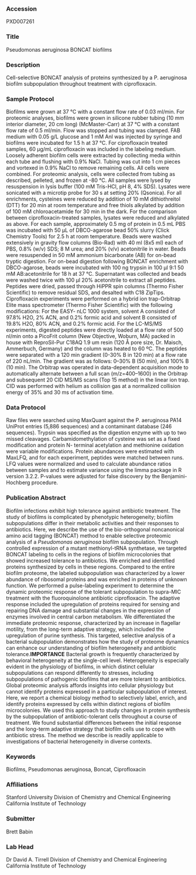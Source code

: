 ### Accession
PXD007261

### Title
Pseudomonas aeruginosa BONCAT biofilms

### Description
Cell-selective BONCAT analysis of proteins synthesized by a P. aeruginosa biofilm subpopulation throughout treatment with ciprofloxacin.

### Sample Protocol
Biofilms were grown at 37 °C with a constant flow rate of 0.03 ml/min. For proteomic analyses, biofilms were grown in silicone rubber tubing (10 mm interior diameter, 20 cm long) (McMaster-Carr) at 37 °C with a constant flow rate of 0.5 ml/min. Flow was stopped and tubing was clamped. FAB medium with 0.05 g/L glucose and 1 mM Anl was injected by syringe and biofilms were incubated for 1.5 h at 37 °C. For ciprofloxacin treated samples, 60 µg/mL ciprofloxacin was included in the labeling medium. Loosely adherent biofilm cells were extracted by collecting media within each tube and flushing with 0.9% NaCl. Tubing was cut into 1 cm pieces and vortexed in 0.9% NaCl to remove remaining cells. All cells were combined. For proteomic analysis, cells were collected from tubing as described, pelleted, and frozen at -80 °C.  All samples were lysed by resuspension in lysis buffer (100 mM Tris-HCl, pH 8, 4% SDS). Lysates were sonicated with a microtip probe for 30 s at setting 20% (Qsonica). For all enrichments, cysteines were reduced by addition of 10 mM dithiothreitol (DTT) for 20 min at room temperature and free thiols alkylated by addition of 100 mM chloroacetamide for 30 min in the dark.  For the comparison between ciprofloxacin-treated samples, lysates were reduced and alkylated as above. For each sample, approximately 0.5 mg of protein in 0.5 mL PBS was incubated with 50 μL of DBCO-agarose bead 50% slurry (Click Chemistry Tools) for 2.5 h at room temperature. Beads were washed extensively in gravity flow columns (Bio-Rad) with 40 ml (8x5 ml) each of PBS, 0.8% (w/v) SDS; 8 M urea; and 20% (v/v) acetonitrile in water. Beads were resuspended in 50 mM ammonium bicarbonate (AB) for on-bead tryptic digestion.  For on-bead digestion following BONCAT enrichment with DBCO-agarose, beads were incubated with 100 ng trypsin in 100 µl 9:1 50 mM AB:acetonitrile for 18 h at 37 °C. Supernatant was collected and beads were washed twice with 100 µl 20% acetonitrile to extract all peptides. Peptides were dried, passed through HiPPR spin columns (Thermo Fisher Scientific) to remove residual SDS, and desalted with C18 ZipTips.  Ciprofloxacin experiments were performed on a hybrid ion trap-Orbitrap Elite mass spectrometer (Thermo Fisher Scientific) with the following modifications: For the EASY- nLC 1000 system, solvent A consisted of 97.8% H2O, 2% ACN, and 0.2% formic acid and solvent B consisted of 19.8% H2O, 80% ACN, and 0.2% formic acid. For the LC-MS/MS experiments, digested peptides were directly loaded at a flow rate of 500 nl/min onto a PicoFrit column (New Objective, Woburn, MA) packed in house with ReproSil-Pur C18AQ 1.9 um resin (120 Å pore size, Dr. Maisch, Ammerbuch, Germany) and the column was heated to 60 ºC. The peptides were separated with a 120 min gradient (0-30% B in 120 min) at a flow rate of 220 nL/min. The gradient was as follows: 0–30% B (50 min), and 100% B (10 min). The Orbitrap was operated in data-dependent acquisition mode to automatically alternate between a full scan (m/z=400–1600) in the Orbitrap and subsequent 20 CID MS/MS scans (Top 15 method) in the linear ion trap. CID was performed with helium as collision gas at a normalized collision energy of 35% and 30 ms of activation time.

### Data Protocol
Raw files were searched using MaxQuant against the P. aeruginosa PA14 UniProt entries (5,886 sequences) and a contaminant database (246 sequences). Trypsin was specified as the digestion enzyme with up to two missed cleavages. Carbamidomethylation of cysteine was set as a fixed modification and protein N- terminal acetylation and methionine oxidation were variable modifications. Protein abundances were estimated with MaxLFQ, and for each experiment, peptides were matched between runs. LFQ values were normalized and used to calculate abundance ratios between samples and to estimate variance using the limma package in R version 3.2.2. P-values were adjusted for false discovery by the Benjamini-Hochberg procedure.

### Publication Abstract
Biofilm infections exhibit high tolerance against antibiotic treatment. The study of biofilms is complicated by phenotypic heterogeneity; biofilm subpopulations differ in their metabolic activities and their responses to antibiotics. Here, we describe the use of the bio-orthogonal noncanonical amino acid tagging (BONCAT) method to enable selective proteomic analysis of a <i>Pseudomonas aeruginosa</i> biofilm subpopulation. Through controlled expression of a mutant methionyl-tRNA synthetase, we targeted BONCAT labeling to cells in the regions of biofilm microcolonies that showed increased tolerance to antibiotics. We enriched and identified proteins synthesized by cells in these regions. Compared to the entire biofilm proteome, the labeled subpopulation was characterized by a lower abundance of ribosomal proteins and was enriched in proteins of unknown function. We performed a pulse-labeling experiment to determine the dynamic proteomic response of the tolerant subpopulation to supra-MIC treatment with the fluoroquinolone antibiotic ciprofloxacin. The adaptive response included the upregulation of proteins required for sensing and repairing DNA damage and substantial changes in the expression of enzymes involved in central carbon metabolism. We differentiated the immediate proteomic response, characterized by an increase in flagellar motility, from the long-term adaptive strategy, which included the upregulation of purine synthesis. This targeted, selective analysis of a bacterial subpopulation demonstrates how the study of proteome dynamics can enhance our understanding of biofilm heterogeneity and antibiotic tolerance.<b>IMPORTANCE</b> Bacterial growth is frequently characterized by behavioral heterogeneity at the single-cell level. Heterogeneity is especially evident in the physiology of biofilms, in which distinct cellular subpopulations can respond differently to stresses, including subpopulations of pathogenic biofilms that are more tolerant to antibiotics. Global proteomic analysis affords insights into cellular physiology but cannot identify proteins expressed in a particular subpopulation of interest. Here, we report a chemical biology method to selectively label, enrich, and identify proteins expressed by cells within distinct regions of biofilm microcolonies. We used this approach to study changes in protein synthesis by the subpopulation of antibiotic-tolerant cells throughout a course of treatment. We found substantial differences between the initial response and the long-term adaptive strategy that biofilm cells use to cope with antibiotic stress. The method we describe is readily applicable to investigations of bacterial heterogeneity in diverse contexts.

### Keywords
Biofilms, Pseudomonas aeruginosa, Boncat, Ciprofloxacin

### Affiliations
Stanford University
Division of Chemistry and Chemical Engineering California Institute of Technology

### Submitter
Brett Babin

### Lab Head
Dr David A. Tirrell
Division of Chemistry and Chemical Engineering California Institute of Technology


